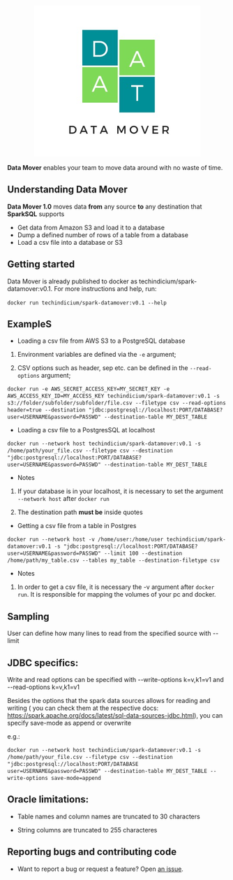 <p align="center">
  <img src="etc/data_mover.jpeg" alt="Data Mover logo"/>
</p>

**Data Mover** enables your team to move data around with no waste of time.

## Understanding Data Mover

**Data Mover 1.0** moves data **from** any source **to** any destination that **SparkSQL** supports

* Get data from Amazon S3 and load it to a database
* Dump a defined number of rows of a table from a database
* Load a csv file into a database or S3

## Getting started

Data Mover is already published to docker as techindicium/spark-datamover:v0.1.
For more instructions and help, run:

`docker run techindicium/spark-datamover:v0.1 --help`

## ExampleS

* Loading a csv file from AWS S3 to a PostgreSQL database

1. Environment variables are defined via the `-e` argument;

2. CSV options such as header, sep etc. can be defined in the `--read-options` argument;

```
docker run -e AWS_SECRET_ACCESS_KEY=MY_SECRET_KEY -e AWS_ACCESS_KEY_ID=MY_ACCESS_KEY techindicium/spark-datamover:v0.1 -s s3://folder/subfolder/subfolder/file.csv --filetype csv --read-options header=true --destination "jdbc:postgresql://localhost:PORT/DATABASE?user=USERNAME&password=PASSWD" --destination-table MY_DEST_TABLE
```

* Loading a csv file to a PostgresSQL at localhost

```
docker run --network host techindicium/spark-datamover:v0.1 -s /home/path/your_file.csv --filetype csv --destination "jdbc:postgresql://localhost:PORT/DATABASE?user=USERNAME&password=PASSWD" --destination-table MY_DEST_TABLE
```


* Notes

1. If your database is in your localhost, it is necessary to set the argument `--network host` after `docker run`

2. The destination path **must be** inside quotes

* Getting a csv file from a table in Postgres

```
docker run --network host -v /home/user:/home/user techindicium/spark-datamover:v0.1 -s "jdbc:postgresql://localhost:PORT/DATABASE?user=USERNAME&password=PASSWD" --limit 100 --destination /home/path/my_table.csv --tables my_table --destination-filetype csv

```

* Notes

1. In order to get a csv file, it is necessary the -v argument after `docker run`. It is responsible for mapping the volumes of your pc and docker.


## Sampling

  User can define how many lines to read from the specified source with --limit

## JDBC specifics: 

  Write and read options can be specified with --write-options k=v,k1=v1 and --read-options k=v,k1=v1

  Besides the options that the spark data sources allows for reading and writing ( you can check them at the respective docs: https://spark.apache.org/docs/latest/sql-data-sources-jdbc.html), you can specify save-mode as append or overwrite

  e.g.: 

  ```
  docker run --network host techindicium/spark-datamover:v0.1 -s /home/path/your_file.csv --filetype csv --destination "jdbc:postgresql://localhost:PORT/DATABASE user=USERNAME&password=PASSWD" --destination-table MY_DEST_TABLE --write-options save-mode=append
  ```


## Oracle limitations: 

-    Table names and column names are truncated to 30 characters

-    String columns are truncated to 255 characteres


## Reporting bugs and contributing code

-   Want to report a bug or request a feature? Open [an issue](https://github.com/vitoravancini/spark-data-mover/issues/new).